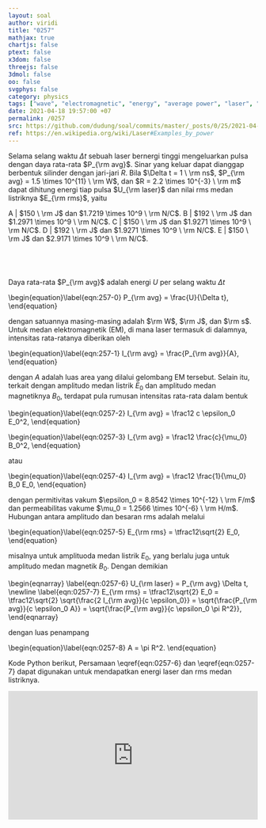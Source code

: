 ```yaml
---
layout: soal
author: viridi
title: "0257"
mathjax: true
chartjs: false
ptext: false
x3dom: false
threejs: false
3dmol: false
oo: false
svgphys: false
category: physics
tags: ["wave", "electromagnetic", "energy", "average power", "laser", "pulse", "magnetic field", "electric field", "tutorial-6", "fi1202", "2020-2"]
date: 2021-04-18 19:57:00 +07
permalink: /0257
src: https://github.com/dudung/soal/commits/master/_posts/0/25/2021-04-18-elementary-physics-tutorial-6-7.md
ref: https://en.wikipedia.org/wiki/Laser#Examples_by_power
---
```

Selama selang waktu $\Delta t$ sebuah laser bernergi tinggi mengeluarkan pulsa dengan daya rata-rata $P_{\rm avg}$. Sinar yang keluar dapat dianggap berbentuk silinder dengan jari-jari $R$. Bila $\Delta t = 1 \ \rm ns$, $P_{\rm avg} = 1.5 \times 10^{11} \ \rm W$, dan $R = 2.2 \times 10^{-3} \ \rm m$ dapat dihitung energi tiap pulsa $U_{\rm laser}$ dan nilai rms medan listriknya $E_{\rm rms}$, yaitu

A | $150 \ \rm J$ dan $1.7219 \times 10^9 \ \rm N/C$.
B | $192 \ \rm J$ dan $1.2971 \times 10^9 \ \rm N/C$.
C | $150 \ \rm J$ dan $1.9271 \times 10^9 \ \rm N/C$.
D | $192 \ \rm J$ dan $1.9271 \times 10^9 \ \rm N/C$.
E | $150 \ \rm J$ dan $2.9171 \times 10^9 \ \rm N/C$.


## &nbsp;
Daya rata-rata $P_{\rm avg}$ adalah energi $U$ per selang waktu $\Delta t$

\begin{equation}\label{eqn:257-0}
P_{\rm avg} = \frac{U}{\Delta t},
\end{equation}

dengan satuannya masing-masing adalah $\rm W$, $\rm J$, dan $\rm s$. Untuk medan elektromagnetik (EM), di mana laser termasuk di dalamnya, intensitas rata-ratanya diberikan oleh

\begin{equation}\label{eqn:257-1}
I_{\rm avg} = \frac{P_{\rm avg}}{A},
\end{equation}

dengan $A$ adalah luas area yang dilalui gelombang EM tersebut. Selain itu, terkait dengan amplitudo medan listrik $E_0$ dan amplitudo medan magnetiknya $B_0$, terdapat pula rumusan intensitas rata-rata dalam bentuk

\begin{equation}\label{eqn:0257-2}
I_{\rm avg} = \frac12 c \epsilon_0 E_0^2,
\end{equation}

\begin{equation}\label{eqn:0257-3}
I_{\rm avg} = \frac12 \frac{c}{\mu_0} B_0^2,
\end{equation}

atau 

\begin{equation}\label{eqn:0257-4}
I_{\rm avg} = \frac12 \frac{1}{\mu_0} B_0 E_0,
\end{equation}

dengan permitivitas vakum $\epsilon_0 = 8.8542 \times 10^{-12} \ \rm F/m$ dan permeabilitas vakume $\mu_0 = 1.2566 \times 10^{-6} \ \rm H/m$. Hubungan antara amplitudo dan besaran rms adalah melalui

\begin{equation}\label{eqn:0257-5}
E_{\rm rms} = \tfrac12\sqrt{2} E_0,
\end{equation}

misalnya untuk amplituoda medan listrik $E_0$, yang berlalu juga untuk amplitudo medan magnetik $B_0$. Dengan demikian

\begin{eqnarray}
\label{eqn:0257-6} U_{\rm laser} = P_{\rm avg} \Delta t, \newline
\label{eqn:0257-7} E_{\rm rms} = \tfrac12\sqrt{2} E_0 = \tfrac12\sqrt{2} \sqrt{\frac{2 I_{\rm avg}}{c \epsilon_0}} = \sqrt{\frac{P_{\rm avg}}{c \epsilon_0 A}} = \sqrt{\frac{P_{\rm avg}}{c \epsilon_0 \pi R^2}},
\end{eqnarray}

dengan luas penampang

\begin{equation}\label{eqn:0257-8}
A = \pi R^2.
\end{equation}

Kode Python berikut, Persamaan \eqref{eqn:0257-6} dan \eqref{eqn:0257-7} dapat digunakan untuk mendapatkan energi laser dan rms medan listriknya.

<iframe src="https://trinket.io/embed/python/7ea9458717" width="100%" height="260" frameborder="0" marginwidth="0" marginheight="0" allowfullscreen></iframe>